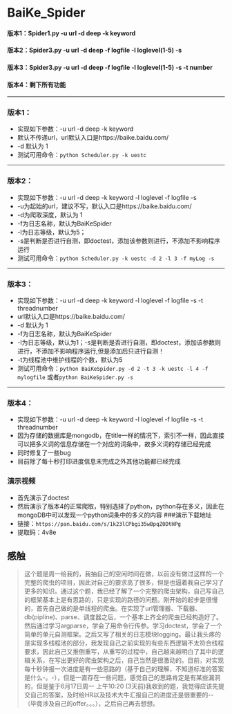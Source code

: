# BaiKe_Spider
#### 版本1：Spider1.py -u url -d deep -k keyword
#### 版本2：Spider3.py -u url -d deep -f logfile -l loglevel(1-5)  -s
#### 版本3：Spider3.py -u url -d deep -f logfile -l loglevel(1-5)  -s -t number
#### 版本4：剩下所有功能

---
### 版本1：
  
- 实现如下参数：-u url -d deep -k keyword 
- 默认不传递url，url默认入口是https://baike.baidu.com/
- -d 默认为 1
- 测试可用命令：`python Scheduler.py -k uestc `
---
### 版本2： 

- 实现如下参数：-u url -d deep -k keyword -l loglevel -f logfile -s
- -u为起始的url，建议不写，默认入口是https://baike.baidu.com/
- -d为爬取深度，默认为 1
- -f为日志名称，默认为BaiKeSpider
- -l为日志等级，默认为5；
- -s是判断是否进行自测，即doctest，添加该参数则进行，不添加不影响程序运行
- 测试可用命令：`python Scheduler.py -k uestc -d 2 -l 3 -f myLog -s`
---
### 版本3：
  
- 实现如下参数：-u url -d deep -k keyword -l loglevel -f logfile -s -t threadnumber
- url默认入口是https://baike.baidu.com/ 
- -d 默认为 1
- -f为日志名称，默认为BaiKeSpider
- -l为日志等级，默认为1；-s是判断是否进行自测，即doctest，添加该参数则进行，不添加不影响程序运行,但是添加后只进行自测！
- -t为线程池中维护线程的个数，默认为5
- 测试可用命令：`python BaiKeSpider.py -d 2 -t 3 -k uestc -l 4 -f mylogfile` 或者`python BaiKeSpider.py -s`
---
### 版本4：
- 实现如下参数：-u url -d deep -k keyword -l loglevel -f logfile -s -t threadnumber
- 因为存储的数据库是mongodb，在title一样的情况下，索引不一样，因此直接可以把多义词的信息存储在一个对应的词条中，故多义词的存储已经完成
- 同时修复了一些bug
- 目前除了每十秒打印进度信息未完成之外其他功能都已经完成

### 演示视频
- 首先演示了doctest
- 然后演示了版本4的正常爬取，特别选择了python，python存在多义，因此在mongoDB中可以发现一个python词条中的多义的内容
###演示下载地址
- 链接：`https://pan.baidu.com/s/1k23lCPbgi35wBpqZ0DtHPg`
- 提取码：4v8e 

## 感触 ##
> 这个题是周一给我的，我抽自己的空闲时间在做，以前没有做过这样的一个完整的爬虫的项目，因此对自己的要求高了很多，但是也逼着我自己学习了更多的知识。通过这个题，我已经了解了一个完整的爬虫架构，自己写自己的框架基本上是有思路的，只是实现的路径的问题。刚开始的起步是很慢的，首先自己做的是单线程的爬虫。在实现了url管理器、下载器、db(pipline)、parse、调度器之后，一个基本上齐全的爬虫已经构造好了。然后通过学习argparse，学会了用命令行传参。学习doctest，学会了一个简单的单元自测框架。之后又写了相关的日志模块logging。最让我头疼的是实现多线程池的部分，我发现自己之前实现的有些东西逻辑不太符合线程要求，因此自己又推倒重写，从重写的过程中，自己越来越明白了其中的逻辑关系，在写出更好的爬虫架构之后，自己当然是很激动的。目前，对实现每十秒钟报一次进度是有一些思路的（基于自己的理解，不知道标准的答案是什么-。-），但是一直存在一些问题，感觉自己的思路肯定是有某些漏洞的，但是鉴于6月17日周一 上午10:20 (3天前)我收到的题，我觉得应该先提交自己的答案，及时给HR以及技术大牛汇报自己的进度还是很重要的--（毕竟涉及自己的offer。。。），之后自己再去想想。
